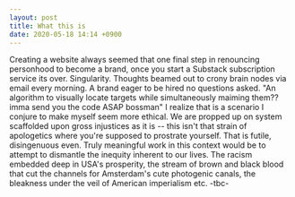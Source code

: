 ```yaml
---
layout: post
title: What this is
date: 2020-05-18 14:14 +0900
---
```

Creating a website always seemed that one final step in renouncing personhood to become a brand, once you start a Substack subscription service its over. Singularity. Thoughts beamed out to crony brain nodes via email every morning. A brand eager to be hired no questions asked. "An algorithm to visually locate targets while simultaneously maiming them?? imma send you the code ASAP bossman" I realize that is a scenario I conjure to make myself seem more ethical. We are propped up on system scaffolded upon gross injustices as it is -- this isn't that strain of apologetics where you're supposed to prostrate yourself. That is futile, disingenuous even. Truly meaningful work in this context would be to attempt to dismantle the inequity inherent to our lives. The racism embedded deep in USA's prosperity, the stream of brown and black blood that cut the channels for Amsterdam's cute photogenic canals, the bleakness under the veil of American imperialism etc. -tbc-